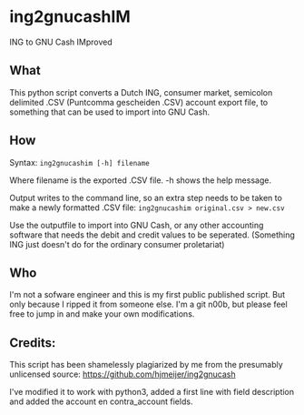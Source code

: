 # ing2gnucashIM
ING to GNU Cash IMproved



## What
This python script converts a Dutch ING, consumer market, semicolon delimited .CSV (Puntcomma gescheiden .CSV) account export file, to something that can be used to import into GNU Cash.

## How
Syntax: `ing2gnucashim [-h] filename`

Where filename is the exported .CSV file. 
-h shows the help message.

Output writes to the command line, so an extra step needs to be taken to make a newly formatted .CSV file:
`ing2gnucashim original.csv > new.csv`

Use the outputfile to import into GNU Cash, or any other accounting software that needs the debit and credit values to be seperated. (Something ING just doesn't do for the ordinary consumer proletariat)

## Who
I'm not a sofware engineer and this is my first public published script. But only because I ripped it from someone else. I'm a git n00b, but please feel free to jump in and make your own modifications.


## Credits:
This script has been shamelessly plagiarized by me from the presumably unlicensed source: https://github.com/hjmeijer/ing2gnucash

I've modified it to work with python3, added a first line with field description and added the account en contra_account fields.
